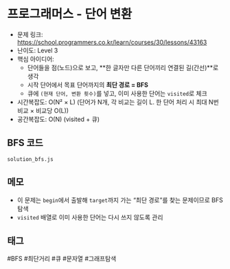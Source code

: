 # 프로그래머스 - 단어 변환

- 문제 링크: https://school.programmers.co.kr/learn/courses/30/lessons/43163
- 난이도: Level 3
- 핵심 아이디어:
  - 단어들을 점(노드)으로 보고, **한 글자만 다른 단어끼리 연결된 길(간선)**로 생각
  - 시작 단어에서 목표 단어까지의 **최단 경로 = BFS**
  - 큐에 `(현재 단어, 변환 횟수)`를 넣고, 이미 사용한 단어는 `visited`로 체크
- 시간복잡도: O(N² × L) (단어가 N개, 각 비교는 길이 L. 한 단어 처리 시 최대 N번 비교 × 비교당 O(L))
- 공간복잡도: O(N) (visited + 큐)

## BFS 코드

`solution_bfs.js`

## 메모

- 이 문제는 `begin`에서 출발해 `target`까지 가는 “최단 경로”를 찾는 문제이므로 BFS 탐색
- `visited` 배열로 이미 사용한 단어는 다시 쓰지 않도록 관리

## 태그

#BFS #최단거리 #큐 #문자열 #그래프탐색
